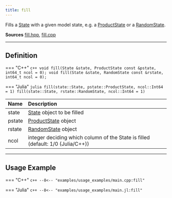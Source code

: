 ```yaml
---
title: fill
---
```


Fills a [State](state.md) with a given model state, e.g. a [ProductState](product_state.md) or a [RandomState](random_state.md).

**Sources** [fill.hpp](https://github.com/awietek/xdiag/blob/main/xdiag/states/fill.hpp), [fill.cpp](https://github.com/awietek/xdiag/blob/main/xdiag/states/fill.cpp)

---

## Definition

=== "C++"
	```c++
	void fill(State &state, ProductState const &pstate, int64_t ncol = 0);
	void fill(State &state, RandomState const &rstate, int64_t ncol = 0);
	```
	
=== "Julia"
	```julia
	fill(state::State, pstate::ProductState, ncol::Int64 = 1)
	fill(state::State, rstate::RandomState, ncol::Int64 = 1)
	```



| Name   | Description                                                                     |   |
|:-------|:--------------------------------------------------------------------------------|---|
| state  | [State](state.md) object to be filled                                           |   |
| pstate | [ProductState](product_state.md) object                                         |   |
| rstate | [RandomState](random_state.md) object                                           |   |
| ncol   | integer deciding which column of the State is filled (default: 1/0 (Julia/C++)) |   |

---

## Usage Example

=== "C++"
	```c++
	--8<-- "examples/usage_examples/main.cpp:fill"
	```
	
=== "Julia"
	```c++
	--8<-- "examples/usage_examples/main.jl:fill"
	```

	
